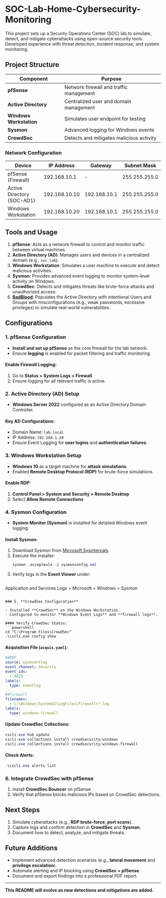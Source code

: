 # SOC-Lab-Home-Cybersecurity-Monitoring
This project sets up a Security Operations Center (SOC) lab to simulate, detect, and mitigate cyberattacks using open-source security tools. Developed experience with threat detection, incident response, and system monitoring.

## Project Structure

| Component             | Purpose                                 |
|-----------------------|-----------------------------------------|
| **pfSense**           | Network firewall and traffic management |
| **Active Directory**  | Centralized user and domain management  |
| **Windows Workstation**| Simulates user endpoint for testing    |
| **Sysmon**            | Advanced logging for Windows events     |
| **CrowdSec**          | Detects and mitigates malicious activity|

### Network Configuration

| Device                 | IP Address       | Gateway        | Subnet Mask     |
|------------------------|------------------|----------------|-----------------|
| pfSense (Firewall)     | 192.168.10.1     | -              | 255.255.255.0   |
| Active Directory (SOC-AD1) | 192.168.10.10    | 192.168.10.1  | 255.255.255.0   |
| Windows Workstation    | 192.168.10.20    | 192.168.10.1   | 255.255.255.0   |


## Tools and Usage

1. **pfSense**: Acts as a network firewall to control and monitor traffic between virtual machines.
2. **Active Directory (AD)**: Manages users and devices in a centralized domain (e.g., `soc.lab`).
3. **Windows Workstation**: Simulates a user machine to execute and detect malicious activities.
4. **Sysmon**: Provides advanced event logging to monitor system-level activity on Windows.
5. **CrowdSec**: Detects and mitigates threats like brute-force attacks and unauthorized access.
6. **[BadBlood](https://github.com/davidprowe/BadBlood)**: Populates the Active Directory with intentional Users and Groups with misconfigurations (e.g., weak passwords, excessive privileges) to simulate real-world vulnerabilities.  



## Configurations

### 1. **pfSense Configuration**
- **Install and set up pfSense** as the core firewall for the lab network.
- Ensure **logging** is enabled for packet filtering and traffic monitoring.

#### Enable Firewall Logging:
1. Go to **Status > System Logs > Firewall**.
2. Ensure logging for all relevant traffic is active.

### 2. **Active Directory (AD) Setup**
- **Windows Server 2022** configured as an Active Directory Domain Controller.

#### Key AD Configurations:
- Domain Name: `lab.local`
- IP Address: `192.168.1.20`
- Ensure Event Logging for **user logins** and **authentication failures**.

### 3. **Windows Workstation Setup**
- **Windows 10** as a target machine for **attack simulations**.
- Enabled **Remote Desktop Protocol (RDP)** for brute-force simulations.

#### Enable RDP:
1. **Control Panel > System and Security > Remote Desktop**
2. Select **Allow Remote Connections**

### 4. **Sysmon Configuration**

- **System Monitor (Sysmon)** is installed for detailed Windows event logging.

#### Install Sysmon:
1. Download Sysmon from [Microsoft Sysinternals](https://docs.microsoft.com/en-us/sysinternals/downloads/sysmon).
2. Execute the installer:
   ```powershell
   sysmon -accepteula -i sysmonconfig.xml
   ```
3. Verify logs in the **Event Viewer** under:
   ```
Application and Services Logs > Microsoft > Windows > Sysmon
   ```

### 5. **CrowdSec Configuration**

- Installed **CrowdSec** on the Windows Workstation.
- Configured to monitor **Windows Event Logs** and **firewall logs**.

#### Verify CrowdSec Status:
```powershell
cd "C:\Program Files\CrowdSec"
.\cscli.exe config show
```

#### Acquisition File (`acquis.yaml`):
```yaml
##RDP
source: wineventlog
event_channel: Security
event_ids:
  - 4625
labels:
  type: eventlog
---
##Firewall
filenames:
  - C:\Windows\System32\LogFiles\Firewall\*.log
labels:
  type: windows-firewall
```

#### Update CrowdSec Collections:
```powershell
cscli.exe hub update
cscli.exe collections install crowdsecurity/windows
cscli.exe collections install crowdsecurity/windows-firewall
```

#### Check Alerts:
```powershell
.\cscli.exe alerts list
```

### 6. **Integrate CrowdSec with pfSense**

1. Install **CrowdSec Bouncer** on pfSense.
2. Verify that pfSense blocks malicious IPs based on CrowdSec detections.

## Next Steps
1. Simulate cyberattacks (e.g., **RDP brute-force**, **port scans**).
2. Capture logs and confirm detection in **CrowdSec** and **Sysmon**.
3. Document how to detect, analyze, and mitigate threats.

## Future Additions
- Implement advanced detection scenarios (e.g., **lateral movement** and **privilege escalation**).
- Automate alerting and IP blocking using **CrowdSec + pfSense**.
- Document and export findings into a professional PDF report.

---

**This README will evolve as new detections and mitigations are added.**



